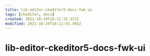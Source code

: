 ```yaml
---
title: lib-editor-ckeditor5-docs-fwk-ui
tags: [ckeditor, docs]
created: 2021-10-29T16:11:33.321Z
modified: 2021-10-29T16:11:55.495Z
---
```


# lib-editor-ckeditor5-docs-fwk-ui
